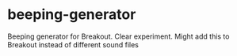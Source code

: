 # beeping-generator
Beeping generator for Breakout. Clear experiment. Might add this to Breakout instead of different sound files
